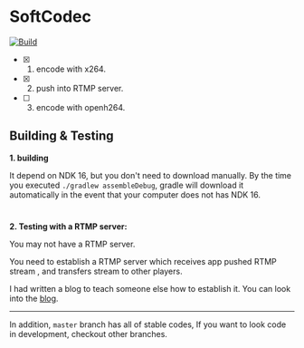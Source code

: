 # SoftCodec 

[![Build](https://github.com/BruceWind/SoftCodec/actions/workflows/build.yml/badge.svg?branch=master)](https://github.com/BruceWind/SoftCodec/actions/workflows/build.yml)

- [x] 1. encode with x264.
- [x] 2. push into RTMP server.
- [ ] 3. encode with openh264.

## Building & Testing 

**1. building**

It depend on NDK 16, but you don't need to download manually. 
By the time you executed `./gradlew assembleDebug`, gradle will download it automatically in the event that 
your computer does not has NDK 16.
# 
**2. Testing with a RTMP server:**

You may not have a RTMP server.

You need to establish a RTMP server which receives app pushed RTMP stream , and transfers stream to 
other players.
 
I had written a blog to teach someone else how to establish it.
You can look into the [blog](https://github.com/BruceWind/BruceWind.github.io/blob/master/md/establish-RTMP-server-with-docker.md).

---------------

In addition, `master` branch has all of stable codes, If you want to look code in development, checkout
 other branches.
